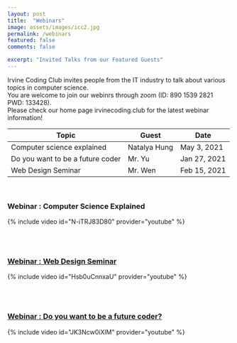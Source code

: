 ```yaml
---
layout: post
title:  "Webinars"
image: assets/images/icc2.jpg
permalink: /webinars
featured: false
comments: false

excerpt: "Invited Talks from our Featured Guests"
---
```




Irvine Coding Club invites people from the IT industry to talk about various topics in computer science.  
You are welcome to join our webinrs through zoom (ID: 890 1539 2821 PWD: 133428).  
Please check our home page irvinecoding.club for the latest webinar information!  

<table class="styled-table">
    <thead>
        <tr>
            <th>Topic</th>
            <th>Guest</th>
            <th>Date</th>
        </tr>
    </thead>
    <tbody>
        <tr>
            <td>Computer science explained</td>
            <td>Natalya Hung</td>
            <td> May 3, 2021</td>
        </tr>
        <tr>
            <td>Do you want to be a future coder</td>
            <td>Mr. Yu</td>
            <td> Jan 27, 2021</td>
        </tr>
        <tr>
            <td>Web Design Seminar</td>
            <td>Mr. Wen</td>
            <td>Feb 15, 2021</td>
        </tr>
    </tbody>
</table>

<br/>

### Webinar : Computer Science Explained
{% include video id="N-iTRJ83D80" provider="youtube" %}

<br/>

<br/>


### [Webinar : Web Design Seminar](/assets/docs/webinar2.pdf)
{% include video id="Hsb0uCnnxaU" provider="youtube" %}

<br/>

<br/>


### [Webinar : Do you want to be a future coder?](/assets/docs/webinar1.pdf)
{% include video id="JK3Ncw0iXlM" provider="youtube" %}
